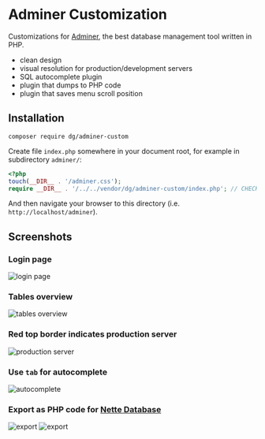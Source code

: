 Adminer Customization
=====================

Customizations for [Adminer](https://www.adminer.org), the best database management tool written in PHP.

- clean design
- visual resolution for production/development servers
- SQL autocomplete plugin
- plugin that dumps to PHP code
- plugin that saves menu scroll position


Installation
------------

```
composer require dg/adminer-custom
```

Create file `index.php` somewhere in your document root, for example in subdirectory `adminer/`:

```php
<?php
touch(__DIR__ . '/adminer.css');
require __DIR__ . '/../../vendor/dg/adminer-custom/index.php'; // CHECK THAT PATH IS CORRECT
```

And then navigate your browser to this directory (i.e. `http://localhost/adminer`).


Screenshots
-----------

### Login page

![login page](http://dg.github.io/adminer-custom/images/screenshot1.png)

### Tables overview

![tables overview](http://dg.github.io/adminer-custom/images/screenshot2.png)

### Red top border indicates production server

![production server](http://dg.github.io/adminer-custom/images/screenshot3.png)

### Use `tab` for autocomplete

![autocomplete](http://dg.github.io/adminer-custom/images/screenshot4.png)

### Export as PHP code for [Nette Database](https://github.com/nette/database)

![export](http://dg.github.io/adminer-custom/images/screenshot5.png)
![export](http://dg.github.io/adminer-custom/images/screenshot6.png)
